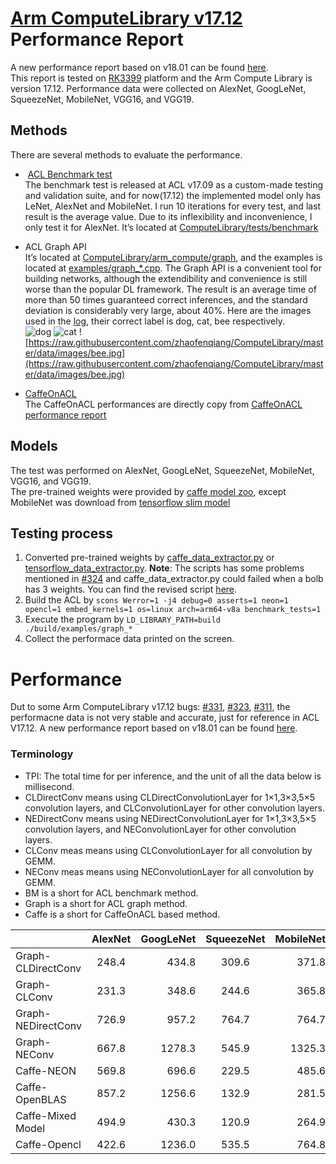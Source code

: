 [Arm ComputeLibrary v17.12](https://github.com/ARM-software/ComputeLibrary/tree/v17.12) Performance Report    
=====    
A new performance report based on v18.01 can be found [here](https://github.com/zhaofenqiang/ACLPerformanceTest).   
This report is tested on [RK3399](http://wiki.t-firefly.com/index.php/Firefly-RK3399) platform and the Arm Compute Library is version 17.12. Performance data were collected on AlexNet, GoogLeNet, SqueezeNet, MobileNet, VGG16, and VGG19.     

## Methods     
There are several methods to evaluate the performance.
+  [ACL Benchmark test](https://arm-software.github.io/ComputeLibrary/v17.12/tests.xhtml)   
The benchmark test is released at ACL v17.09 as a custom-made testing and validation suite, and for now(17.12) the implemented model only has LeNet, AlexNet and MobileNet. I run 10 iterations for every test, and last result is the average value. Due to its inflexibility and inconvenience, I only test it for AlexNet. It’s located at [ComputeLibrary/tests/benchmark](https://github.com/zhaofenqiang/ComputeLibrary/tree/master/tests/benchmark)   
 
+ ACL Graph API   
It’s located at [ComputeLibrary/arm_compute/graph](https://github.com/zhaofenqiang/ComputeLibrary/tree/master/arm_compute/graph), and the examples is located at [examples/graph_*.cpp](https://github.com/zhaofenqiang/ComputeLibrary/tree/master/examples). The Graph API is a convenient tool for building networks, although the extendibility and convenience is still worse than the popular DL framework. The result is an average time of more than 50 times guaranteed correct inferences, and the standard deviation is considerably very large, about 40%. Here are the images used in the [log](https://github.com/zhaofenqiang/Test_ComputeLibrary/blob/master/log/final_log), their correct label is dog, cat, bee respectively.     
![dog](https://raw.githubusercontent.com/zhaofenqiang/ComputeLibrary/master/data/images/dog.jpg)  ![cat](https://raw.githubusercontent.com/zhaofenqiang/ComputeLibrary/master/data/images/cat_227.jpg)  ![https://raw.githubusercontent.com/zhaofenqiang/ComputeLibrary/master/data/images/bee.jpg](https://raw.githubusercontent.com/zhaofenqiang/ComputeLibrary/master/data/images/bee.jpg)     

+  [CaffeOnACL](https://github.com/OAID/caffeOnACL)    
The CaffeOnACL performances are directly copy from [CaffeOnACL performance report](https://github.com/OAID/CaffeOnACL/blob/master/acl_openailab/performance_report.pdf)

## Models
The test was performed on AlexNet, GoogLeNet, SqueezeNet, MobileNet, VGG16, and VGG19.    
The pre-trained weights were provided by [caffe model zoo](https://github.com/BVLC/caffe/wiki/Model-Zoo), except MobileNet was download from [tensorflow slim model](https://github.com/tensorflow/models/tree/master/research/slim#pre-trained-models)

##  Testing process    
1. Converted pre-trained weights by [caffe_data_extractor.py](https://github.com/zhaofenqiang/ComputeLibrary/blob/master/scripts/caffe_data_extractor.py) or [tensorflow_data_extractor.py](https://github.com/zhaofenqiang/ComputeLibrary/blob/master/scripts/tensorflow_data_extractor.py). **Note**: The scripts has some problems mentioned in [#324](https://github.com/ARM-software/ComputeLibrary/issues/324) and caffe_data_extractor.py could failed when a bolb has 3 weights. You can find the revised script [here](https://github.com/zhaofenqiang/ACLPerformanceTest/tree/master/ComputeLibrary_v1801/scripts).   
2. Build the ACL by `scons Werror=1 -j4 debug=0 asserts=1 neon=1 opencl=1 embed_kernels=1 os=linux arch=arm64-v8a benchmark_tests=1`   
3. Execute the program by `LD_LIBRARY_PATH=build ./build/examples/graph_*`
4. Collect the performace data printed on the screen.


# Performance  
Dut to some Arm ComputeLibrary v17.12 bugs: [#331](https://github.com/ARM-software/ComputeLibrary/issues/331), [#323](https://github.com/ARM-software/ComputeLibrary/issues/323), [#311](https://github.com/ARM-software/ComputeLibrary/issues/311), the performacne data is not very stable and accurate, just for reference in ACL V17.12.
A new performance report based on v18.01 can be found [here](https://github.com/zhaofenqiang/ACLPerformanceTest).   
###  Terminology  
- TPI: The total time for per inference, and the unit of all the data below is millisecond.  
- CLDirectConv means using CLDirectConvolutionLayer for 1×1,3×3,5×5 convolution layers, and CLConvolutionLayer for other convolution layers.  
- NEDirectConv means using NEDirectConvolutionLayer for 1×1,3×3,5×5 convolution layers, and NEConvolutionLayer for other convolution layers.
- CLConv meas means using CLConvolutionLayer for all convolution by GEMM.  
- NEConv meas means using NEConvolutionLayer for all convolution by GEMM.  
- BM is a short for ACL benchmark method.  
- Graph is a short for ACL graph method.  
- Caffe is a short for CaffeOnACL based method.

|   | AlexNet | GoogLeNet | SqueezeNet	| MobileNet	 | VGG16	| VGG19
| - | :-: | -: | :-: | -: | :-: | -: | 
| Graph-CLDirectConv | 248.4	 | 434.8	 | 309.6	 | 371.8 | 	3997.8 | 	5081.7
| Graph-CLConv |231.3	 | 348.6	 | 244.6	 | 365.8
| Graph-NEDirectConv | 726.9	 | 957.2	 | 764.7 | 	764.7 | 	3463.7 | 	4344.0
| Graph-NEConv |667.8	 | 1278.3	 | 545.9	 | 1325.3
|Caffe-NEON	 | 569.8	 | 696.6	 | 229.5	 | 485.6
|Caffe-OpenBLAS | 	857.2	 | 1256.6 | 	132.9	 | 281.5
|Caffe-Mixed Model	 | 494.9	 | 430.3	 | 120.9	 | 264.9
|Caffe-Opencl	 | 422.6	 | 1236.0	 | 535.5 | 	764.8


